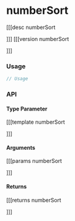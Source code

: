 # numberSort
[[[desc numberSort
  
]]]
[[[version numberSort
  
]]]

### Usage

```ts
// Usage
```


### API

#### Type Parameter

[[[template numberSort

]]]

#### Arguments

[[[params numberSort

]]]

#### Returns

[[[returns numberSort

]]]
